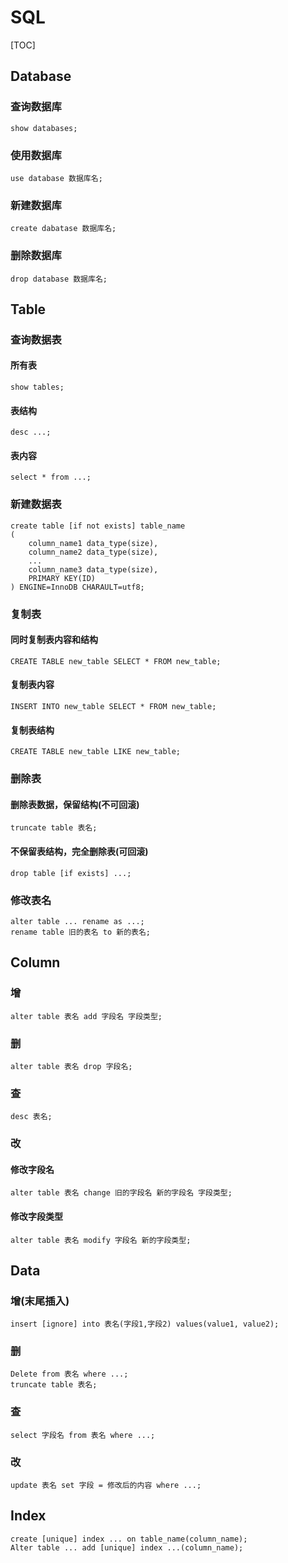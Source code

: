 # SQL

[TOC]

## Database
### 查询数据库

```
show databases;
```
### 使用数据库

```
use database 数据库名;
```
### 新建数据库
```
create dabatase 数据库名;
```
### 删除数据库
```
drop database 数据库名;
```
## Table
### 查询数据表
#### 所有表
```
show tables;
```
#### 表结构
```
desc ...;
```
#### 表内容
```
select * from ...;
```
### 新建数据表

```
create table [if not exists] table_name
(
    column_name1 data_type(size),    
    column_name2 data_type(size),
    ...
    column_name3 data_type(size),    
    PRIMARY KEY(ID)
) ENGINE=InnoDB CHARAULT=utf8;    
```
### 复制表

#### 同时复制表内容和结构

```
CREATE TABLE new_table SELECT * FROM new_table;
```
#### 复制表内容
```
INSERT INTO new_table SELECT * FROM new_table; 
```
#### 复制表结构
```
CREATE TABLE new_table LIKE new_table;
```
### 删除表

#### 删除表数据，保留结构(不可回滚)

```
truncate table 表名;
```
#### 不保留表结构，完全删除表(可回滚)

```
drop table [if exists] ...;
```
### 修改表名

```
alter table ... rename as ...;
rename table 旧的表名 to 新的表名;
```
## Column

### 增

```
alter table 表名 add 字段名 字段类型;
```
### 删
```
alter table 表名 drop 字段名;
```
### 查
```
desc 表名;
```
### 改
#### 修改字段名
```
alter table 表名 change 旧的字段名 新的字段名 字段类型;
```
#### 修改字段类型
```
alter table 表名 modify 字段名 新的字段类型;
```
## Data
### 增(末尾插入)
```
insert [ignore] into 表名(字段1,字段2) values(value1, value2);
```
### 删
```
Delete from 表名 where ...;
truncate table 表名;
```
### 查
```
select 字段名 from 表名 where ...;
```
### 改
```
update 表名 set 字段 = 修改后的内容 where ...;
```
## Index

```
create [unique] index ... on table_name(column_name);
Alter table ... add [unique] index ...(column_name);
```

